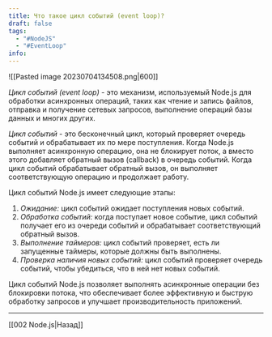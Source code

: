 ```yaml
---
title: Что такое цикл событий (event loop)?
draft: false
tags:
  - "#NodeJS"
  - "#EventLoop"
info:
---
```

![[Pasted image 20230704134508.png|600]]

_Цикл событий (event loop)_ - это механизм, используемый Node.js для обработки асинхронных операций, таких как чтение и запись файлов, отправка и получение сетевых запросов, выполнение операций базы данных и многих других.

_Цикл событий_ - это бесконечный цикл, который проверяет очередь событий и обрабатывает их по мере поступления. Когда Node.js выполняет асинхронную операцию, она не блокирует поток, а вместо этого добавляет обратный вызов (callback) в очередь событий. Когда цикл событий обрабатывает обратный вызов, он выполняет соответствующую операцию и продолжает работу.

Цикл событий Node.js имеет следующие этапы:

1. _Ожидание:_ цикл событий ожидает поступления новых событий.
2. _Обработка событий:_ когда поступает новое событие, цикл событий получает его из очереди событий и обрабатывает соответствующий обратный вызов.
3. _Выполнение таймеров:_ цикл событий проверяет, есть ли запущенные таймеры, которые должны быть выполнены.
4. _Проверка наличия новых событий:_ цикл событий проверяет очередь событий, чтобы убедиться, что в ней нет новых событий.

Цикл событий Node.js позволяет выполнять асинхронные операции без блокировки потока, что обеспечивает более эффективную и быструю обработку запросов и улучшает производительность приложений.


---

[[002 Node.js|Назад]]
